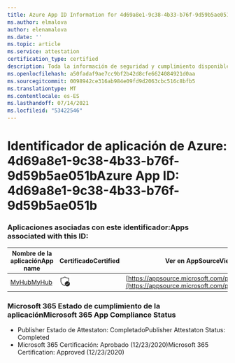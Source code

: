 ```yaml
---
title: Azure App ID Information for 4d69a8e1-9c38-4b33-b76f-9d59b5ae051b
ms.author: elmalova
author: elenamalova
ms.date: ''
ms.topic: article
ms.service: attestation
certification_type: certified
description: Toda la información de seguridad y cumplimiento disponible para 4d69a8e1-9c38-4b33-b76f-9d59b5ae051b.
ms.openlocfilehash: a50fadaf9ae7cc9bf2b42d8cfe6624084921d0aa
ms.sourcegitcommit: 0098942ce316ab984e09fd9d2063cbc516c8bfb5
ms.translationtype: MT
ms.contentlocale: es-ES
ms.lasthandoff: 07/14/2021
ms.locfileid: "53422546"
---
```

# <a name="azure-app-id-4d69a8e1-9c38-4b33-b76f-9d59b5ae051b"></a><span data-ttu-id="b14cf-103">Identificador de aplicación de Azure: 4d69a8e1-9c38-4b33-b76f-9d59b5ae051b</span><span class="sxs-lookup"><span data-stu-id="b14cf-103">Azure App ID: 4d69a8e1-9c38-4b33-b76f-9d59b5ae051b</span></span>


### <a name="apps-associated-with-this-id"></a><span data-ttu-id="b14cf-104">Aplicaciones asociadas con este identificador:</span><span class="sxs-lookup"><span data-stu-id="b14cf-104">Apps associated with this ID:</span></span>
| <span data-ttu-id="b14cf-105">**Nombre de la aplicación**</span><span class="sxs-lookup"><span data-stu-id="b14cf-105">**App name**</span></span> | <span data-ttu-id="b14cf-106">**Certificado**</span><span class="sxs-lookup"><span data-stu-id="b14cf-106">**Certified**</span></span> | <span data-ttu-id="b14cf-107">**Ver en AppSource**</span><span class="sxs-lookup"><span data-stu-id="b14cf-107">**View in AppSource**</span></span> |
|-|-|-|
| [<span data-ttu-id="b14cf-108">MyHub</span><span class="sxs-lookup"><span data-stu-id="b14cf-108">MyHub</span></span>](https://docs.microsoft.com/en-us/microsoft-365-app-certification/forward/WA200000726) | <img alt="Certified application badge" src="../media/certified-badge.png" height="25" width="25" /> | [https://appsource.microsoft.com/product/office/WA200000726](https://appsource.microsoft.com/product/office/WA200000726) |

### <a name="microsoft-365-app-compliance-status"></a><span data-ttu-id="b14cf-109">Microsoft 365 Estado de cumplimiento de la aplicación</span><span class="sxs-lookup"><span data-stu-id="b14cf-109">Microsoft 365 App Compliance Status</span></span>
- <span data-ttu-id="b14cf-110">Publisher Estado de Attestaton: Completado</span><span class="sxs-lookup"><span data-stu-id="b14cf-110">Publisher Attestaton Status: Completed</span></span>
- <span data-ttu-id="b14cf-111">Microsoft 365 Certificación: Aprobado (12/23/2020)</span><span class="sxs-lookup"><span data-stu-id="b14cf-111">Microsoft 365 Certification: Approved (12/23/2020)</span></span>
